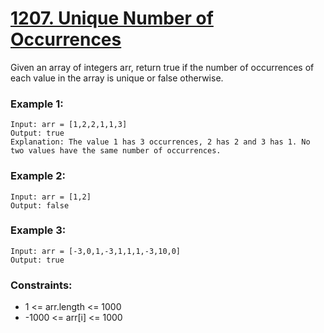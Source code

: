 # [1207. Unique Number of Occurrences][question-link]

Given an array of integers arr, return true if the number of occurrences of each value in the array is unique or false otherwise.

### Example 1:
```text
Input: arr = [1,2,2,1,1,3]
Output: true
Explanation: The value 1 has 3 occurrences, 2 has 2 and 3 has 1. No two values have the same number of occurrences.
```

### Example 2:
```text
Input: arr = [1,2]
Output: false
```

### Example 3:
```text
Input: arr = [-3,0,1,-3,1,1,1,-3,10,0]
Output: true
```

### Constraints:

* 1 <= arr.length <= 1000
* -1000 <= arr[i] <= 1000

[question-link]: https://leetcode.com/problems/unique-number-of-occurrences/?envType=study-plan-v2&envId=leetcode-75